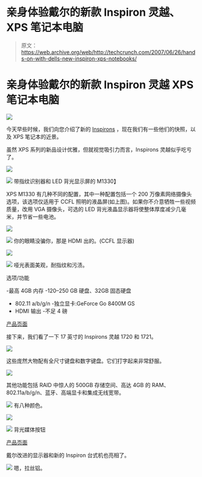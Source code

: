 # 亲身体验戴尔的新款 Inspiron 灵越、XPS 笔记本电脑

> 原文：<https://web.archive.org/web/http://techcrunch.com/2007/06/26/hands-on-with-dells-new-inspiron-xps-notebooks/>

# 亲身体验戴尔的新款 Inspiron 灵越 XPS 笔记本电脑

![](img/1433a327aa9580725b0435d20243d65f.png)

今天早些时候，我们向您介绍了新的 [Inspirons](https://web.archive.org/web/20130628135217/http://crunchgear.com/2007/06/26/dell-adds-colors-webcams-fingerprint-readers-to-inspiron-notebooks-kills-dimension-brand/) ，现在我们有一些他们的快照，以及 XPS 笔记本的近景。

虽然 XPS 系列的新品设计优雅，但就视觉吸引力而言，Inspirons 灵越似乎吃亏了。

![](img/b56763d3d6f0484c96a4138460398d7c.png)

![](img/cdd0b99e9684839dafddfa3e2201e62e.png)
带指纹识别器和 LED 背光显示屏的 M1330】

XPS M1330 有几种不同的配置，其中一种配置包括一个 200 万像素网络摄像头选项，该选项仅适用于 CCFL 照明的液晶屏(如上图)。如果你不介意牺牲一些视频质量，改用 VGA 摄像头，可选的 LED 背光液晶显示器将使整体厚度减少几毫米，并节省一些电池。

![](img/4008cdab82b787d6a9d73e38b5260dce.png)

![](img/24ff6f0c90b00f1ed528fda05af69fa8.png)
你的眼睛没骗你，那是 HDMI 出的。(CCFL 显示器)

![](img/0ffeb6b60c973bfc6ebb96da249264d5.png)

![](img/9630bb56368120db53809c34e7801a7a.png)
哑光表面美观，耐指纹和污渍。

选项/功能

-最高 4GB 内存
-120–250 GB 硬盘、32GB 固态硬盘
- 802.11 a/b/g/n
-独立显卡:GeForce Go 8400M GS
- HDMI 输出
-不足 4 磅

[产品页面](https://web.archive.org/web/20130628135217/http://www.dell.com/content/products/productdetails.aspx/xpsnb_m1330?c=us&cs=19&l=en&s=dhs)

接下来，我们看了一下 17 英寸的 Inspirons 灵越 1720 和 1721。

![](img/0c7f2d411e20cc623ca742d24a0e3c25.png)

这些庞然大物配有全尺寸键盘和数字键盘。它们打字起来非常舒服。

![](img/60a8ee468515216334dafb6c1f4b56c9.png)

其他功能包括 RAID 中惊人的 500GB 存储空间、高达 4GB 的 RAM、802.11a/b/g/n、蓝牙、高端显卡和集成无线宽带。

![](img/d5c3e1052c490406f0354a21e8ff7c21.png)
有八种颜色。

![](img/d787fea80aeb49c011a911bb4df8773d.png)

![](img/da362088060af6c5841ec3f961eeb8bc.png)
背光媒体按钮

[产品页面](https://web.archive.org/web/20130628135217/http://www.dell.com/content/products/productdetails.aspx/inspnnb_172x?c=us&cs=19&l=en&s=dhs)

戴尔改进的显示器和新的 Inspiron 台式机也亮相了。

![](img/770df5bb5b58c954b569c9564a447f27.png)
嗯，拉丝铝。